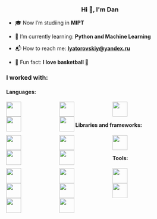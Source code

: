 <h3 align="center">Hi 👋, I'm Dan</h3>
<!-- <h3 align="center">A passionate developer</h3> -->

- 🎓 Now I’m studiing in **MIPT**

- 🌱 I’m currently learning: **Python and Machine Learning**

- 📬 How to reach me: **lyatorovskiy@yandex.ru**

- 🎉 Fun fact: **I love basketball 🏀**
    
### I worked with:
#### Languages:
  <img align="left" style="padding-right:100px;" width="40px" src="https://cdn.jsdelivr.net/gh/devicons/devicon/icons/python/python-original.svg"/>
  <img align="left" style="padding-right:100px;" width="40px" src="https://cdn.jsdelivr.net/gh/devicons/devicon/icons/javascript/javascript-original.svg" />
  <img align="left" style="padding-right:100px;" width="40px" src="https://cdn.jsdelivr.net/gh/devicons/devicon/icons/html5/html5-original.svg" />
  <img align="left" style="padding-right:100px;" width="40px" src="https://cdn.jsdelivr.net/gh/devicons/devicon/icons/css3/css3-original.svg" />
  <img align="left" width="40px" src="https://cdn.jsdelivr.net/gh/devicons/devicon/icons/cplusplus/cplusplus-original.svg" />
          
  <br/>
  <br/>

#### Libraries and frameworks:

  <img align="left" style="padding-right:100px;" width="40px" src="https://cdn.jsdelivr.net/gh/devicons/devicon@latest/icons/pandas/pandas-original.svg" />
  <img align="left" style="padding-right:100px;" width="40px" src="https://cdn.jsdelivr.net/gh/devicons/devicon@latest/icons/scikitlearn/scikitlearn-original.svg" />
  <img align="left" style="padding-right:100px;" width="40px" src="https://cdn.jsdelivr.net/gh/devicons/devicon@latest/icons/pytorch/pytorch-original.svg" />
  <img align="left" style="padding-right:100px;" width="40px" src="https://cdn.jsdelivr.net/gh/devicons/devicon@latest/icons/numpy/numpy-original.svg" />
  <img align="left" style="padding-right:100px;" width="40px" src="https://cdn.jsdelivr.net/gh/devicons/devicon@latest/icons/react/react-original.svg" />
          
  
  <!--<img src="https://cdn.jsdelivr.net/gh/devicons/devicon@latest/icons/django/django-plain.svg" /> -->
  <!-- <img src="https://cdn.jsdelivr.net/gh/devicons/devicon@latest/icons/pytorch/pytorch-original.svg" />
            <img src="https://cdn.jsdelivr.net/gh/devicons/devicon@latest/icons/fastapi/fastapi-original.svg" />
           --> 
           
            
          
          
          
          
          
  <br/>
  <br/>
  
#### Tools:
  <img align="left" style="padding-right:100px;" width="40px" src="https://cdn.jsdelivr.net/gh/devicons/devicon/icons/jupyter/jupyter-original.svg" />
  <img align="left" style="padding-right:100px;" width="40px" src="https://cdn.jsdelivr.net/gh/devicons/devicon/icons/mysql/mysql-original.svg" />
  <img align="left" style="padding-right:100px;" width="40px" src="https://cdn.jsdelivr.net/gh/devicons/devicon/icons/postgresql/postgresql-original.svg" />
  <img align="left" style="padding-right:100px;" width="40px" src="https://cdn.jsdelivr.net/gh/devicons/devicon/icons/git/git-original.svg" />
  <img align="left" style="padding-right:100px;" width="40px" src="https://cdn.jsdelivr.net/gh/devicons/devicon/icons/gitlab/gitlab-original.svg" />
  <img align="left" style="padding-right:100px;" width="40px" src="https://cdn.jsdelivr.net/gh/devicons/devicon/icons/linux/linux-original.svg" />
  <img align="left" style="padding-right:100px;" width="40px" src="https://cdn.jsdelivr.net/gh/devicons/devicon/icons/docker/docker-plain.svg" />
  <img align="left" style="padding-right:100px;" width="40px" src="https://cdn.jsdelivr.net/gh/devicons/devicon/icons/figma/figma-original.svg" />
          
